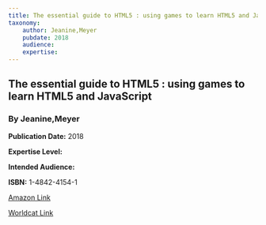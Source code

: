 ```yaml
---
title: The essential guide to HTML5 : using games to learn HTML5 and JavaScript
taxonomy:
	author: Jeanine,Meyer
	pubdate: 2018
	audience: 
	expertise: 
---
```

## The essential guide to HTML5 : using games to learn HTML5 and JavaScript
### By Jeanine,Meyer


**Publication Date:** 2018

**Expertise Level:** 

**Intended Audience:** 

**ISBN:** 1-4842-4154-1

[Amazon Link]()

[Worldcat Link]()